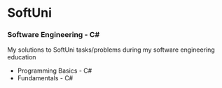 # SoftUni 

### Software Engineering - C#

My solutions to SoftUni tasks/problems during my software engineering education



* Programming Basics - C#
* Fundamentals - C#
